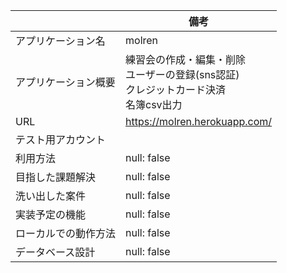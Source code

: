 |                   | 備考  |
| ----------------- | ---- |
| アプリケーション名   | molren |
| アプリケーション概要 | 練習会の作成・編集・削除<br>ユーザーの登録(sns認証)<br>クレジットカード決済<br>名簿csv出力 |
| URL               | https://molren.herokuapp.com/  |
| テスト用アカウント   |                |
| 利用方法           | null: false               |
| 目指した課題解決    | null: false               |
| 洗い出した案件      | null: false               |
| 実装予定の機能      | null: false               |
| ローカルでの動作方法 | null: false               |
| データベース設計    | null: false               |